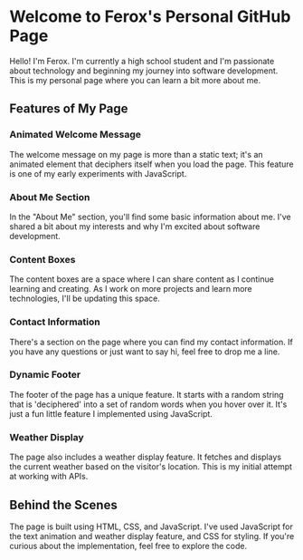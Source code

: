 # Welcome to Ferox's Personal GitHub Page

Hello! I'm Ferox. I'm currently a high school student and I'm passionate about technology and beginning my journey into software development. This is my personal page where you can learn a bit more about me.

## Features of My Page

### Animated Welcome Message

The welcome message on my page is more than a static text; it's an animated element that deciphers itself when you load the page. This feature is one of my early experiments with JavaScript.

### About Me Section

In the "About Me" section, you'll find some basic information about me. I've shared a bit about my interests and why I'm excited about software development.

### Content Boxes

The content boxes are a space where I can share content as I continue learning and creating. As I work on more projects and learn more technologies, I'll be updating this space.

### Contact Information

There's a section on the page where you can find my contact information. If you have any questions or just want to say hi, feel free to drop me a line.

### Dynamic Footer

The footer of the page has a unique feature. It starts with a random string that is 'deciphered' into a set of random words when you hover over it. It's just a fun little feature I implemented using JavaScript.

### Weather Display

The page also includes a weather display feature. It fetches and displays the current weather based on the visitor's location. This is my initial attempt at working with APIs.

## Behind the Scenes

The page is built using HTML, CSS, and JavaScript. I've used JavaScript for the text animation and weather display feature, and CSS for styling. If you're curious about the implementation, feel free to explore the code.
